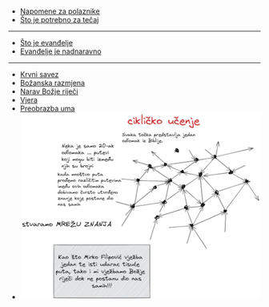 #  


<!--  ❗❗❗ 📝Kartice koje trebam ubaciti:
%%sve ovo trebam naći u karticama, ankiju, bilježnici i Obsidianu - clean writig vault%%
- što je evanđelje?
- što je tečaj evanđelja?
- Pavlovo jednostavno evanđelje
	- Što je uzor ovom siteu - ono što je radio sveti Pavao:
- o bodrenju: evanđelje nije solo sport, nego timski sport
- Crkva je mjesto gdje se predaje živa i djelotvorna Božja riječ
- isto tako Crkva 
-->

- [Napomene za polaznike](notes/000-Napomene-za-polaznike.md)
- [Što je potrebno za tečaj](notes/001-Što-je-potrebno-za-tečaj.md) 

---

- [Što je evanđelje](notes/002-Što-je-evanđelje.md)
- [Evanđelje je nadnaravno](notes/003-Evanđelje-je-nadnaravno.md)

---
- [Krvni savez](notes/010-Krvni-savez.md)
- [Božanska razmjena](notes/020-Božanska-razmjena.md)
- [Narav Božje riječi](notes/30-Narav-Bo%C5%BEje-rije%C4%8Di.md)
- [Vjera](notes/40-Vjera.md)
- [Preobrazba uma](notes/50-Preobrazba-uma.md)
- ![cikličko-učenje](assets/cikličko-učenje.png) 